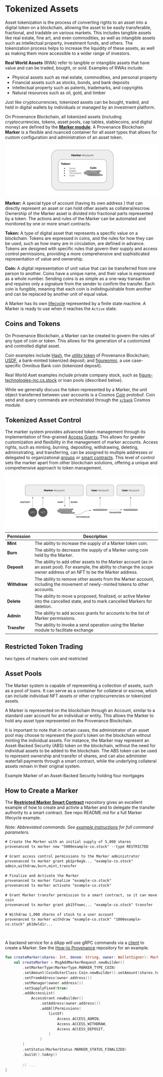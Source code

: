 # Tokenized Assets

Asset tokenization is the process of converting rights to an asset into a digital token on a blockchain, allowing the 
asset to be easily transferable, fractional, and tradable on various markets. This includes tangible assets like 
real estate, fine art, and even commodities, as well as intangible assets such as intellectual property, 
investment funds, and others. The tokenization process helps to increase the liquidity of these assets, as well as 
making them more accessible to a wider range of investors.

**Real World Assets** (RWA) refer to tangible or intangible assets that have value and can be traded, bought, or sold. 
Examples of RWAs include:

- Physical assets such as real estate, commodities, and personal property
- Financial assets such as stocks, bonds, and bank deposits
- Intellectual property such as patents, trademarks, and copyrights
- Natural resources such as oil, gold, and timber



Just like cryptocurrencies, tokenized assets can be bought, traded, and held in digital wallets by individuals or managed by an investment platform.

On Provenance Blockchain, all tokenized assets (including cryptocurrencies, tokens, asset pools, cap tables, 
stablecoins, and digital money) are defined by the [**Marker module**](/docs/pb/modules/marker-module).
A Provenance Blockchain **Marker** is a flexible and nuanced container for all asset types that allows for 
custom configuration and administration of an asset token.

![marker structure](/img/learn/asset-lifecycle/marker-token-coin.png)


**Marker:** A special type of account (having its own address ) that can directly represent an asset or can hold other assets as 
collateral/escrow. Ownership of the Marker asset is divided into fractional parts represented by a token. The actions and 
rules of the Marker can be automated and monitored by one or more smart contracts.

**Token:** A type of digital asset that represents a specific value on a blockchain. Tokens are expressed in coins,
and the rules for how they can be used, such as how many are in circulation, are defined in advance. 
Tokens are designed with specific rules that govern their supply and access control permissions,
providing a more comprehensive and sophisticated representation of value and ownership.


**Coin:** A digital representation of unit value that can be transferred from one person to another. Coins have a unique 
name, and their value is expressed as a whole number. Sending coins is as simple as a one-way transaction and requires 
only a signature from the sender to confirm the transfer. Each coin is fungible, meaning that each coin is 
indistinguishable from another and can be replaced by another unit of equal value.

A Marker has its own [lifecycle](https://docs.provenance.io/modules/marker-module#state-transitions) represented by a 
finite state machine. A Marker is ready to use when it reaches the `Active` state.

## Coins and Tokens
On Provenance Blockchain, a Marker can be created to govern the rules of any type of coin or token. 
This allows for the generation of a customized and controlled digital asset.

Coin examples include [Hash](https://explorer.provenance.io/asset/nhash), the [utility token](https://docs.provenance.io/ecosystem/financial-services-blockchain/token-economics#provenance-fees-and-hash)
of Provenance Blockchain; [USDF](https://www.usdfconsortium.com/), a bank-minted tokenized deposit; and [figureomni](https://explorer.provenance.io/asset/cfigureomni),
a use case-specific Omnibus Bank coin (tokenized deposit).

Real World Aset examples include private company stock, such as 
[figure-technologies-inc.cs.stock](https://explorer.provenance.io/asset/figure-technologies-inc.cs.stock) or loan
pools (described below).

While we generally discuss the token represented by a Marker, the unit object transferred between user accounts is a 
Cosmos [Coin](https://buf.build/cosmos/cosmos-sdk/docs/main:cosmos.base.v1beta1#cosmos.base.v1beta1.Coin
) protobuf. Coin send and query commands are orchestrated through the 
[`x/bank`](https://buf.build/cosmos/cosmos-sdk/docs/main:cosmos.bank.v1beta1) Cosmos module.

## Tokenized Asset Control



The marker system provides advanced token management through its implementation of fine-grained [Access Grants](https://docs.provenance.io/modules/marker-module#access-grants). 
This allows for greater customization and flexibility in the management of marker accounts. 
Access rights, such as minting, burning, depositing, withdrawing, deleting, administrating, and transferring, 
can be assigned to multiple addresses or delegated to organizational 
[groups](https://docs.cosmos.network/v0.46/modules/group/) or 
[smart contracts](https://github.com/FigureTechnologies/restricted-marker-transfer-smart-contract). 
This level of control sets the marker apart from other blockchain solutions, 
offering a unique and comprehensive approach to token management.

![asset lifecycle](/img/learn/asset-lifecycle/marker-permissions.png)


| Permission | Description |
| ---------- | ----------- |
| **Mint** | The ability to increase the supply of a Marker token coin. |
| **Burn** | The ability to decrease the supply of a Marker using coin held by the Marker. |
| **Deposit** | The ability to add other assets to the Marker account (as in an asset pool). For example, the ability to change the scope owner address of an NFT to be the Marker address. |
| **Withdraw** | The ability to remove other assets from the Marker account, including the movement of newly-minted tokens to other accounts. |
| **Delete** | The ability to move a proposed, finalized, or active Marker into the cancelled state, and to mark cancelled Markers for deletion. |
| **Admin** | The ability to add access grants for accounts to the list of Marker permissions. |
| **Transfer** | The ability to invoke a send operation using the Marker module to facilitate exchange |


## Restricted Token Trading

two types of markers: coin and restricted

## Asset Pools
The Marker system is capable of representing a collection of assets, such as a pool of loans. It can serve as a 
container for collateral or escrow, which can include individual NFT assets or other cryptocurrencies or tokenized
assets.

A Marker is represented on the blockchain through an Account, similar to a standard user account for an 
individual or entity. This allows the Marker to hold any asset type represented on the Provenance Blockchain.

It is important to note that in certain cases, the administrator of an asset pool may choose to represent the 
pool's token on the blockchain without minting the individual assets. For instance, the Marker may represent an 
Asset-Backed Security (ABS) token on the blockchain, without the need for individual assets to be added to the 
blockchain. The ABS token can be used to represent ownership and transfer of shares, and can also administer 
waterfall payments through a smart contract, while the underlying collateral assets remain in their original system.

Example Marker of an Asset-Backed Security holding four mortgages


## How to Create a Marker

The [**Restricted Marker Smart Contract**](https://github.com/FigureTechnologies/restricted-marker-transfer-smart-contract)
repository gives an excellent example of how to create and activte a Marker and to delegate the transfer authority to a 
smart contract. See repo README.md for a full Marker lifecycle example.

_Note: Abbreviated commands. See [example instructions](https://github.com/FigureTechnologies/restricted-marker-transfer-smart-contract#marker-creation) 
for full command parameters._

```shell title="Command Line Example - Create a Restricted Marker"
# Create the Marker with an initial supply of 5,000 shares
provenanced tx marker new "5000example-co.stock" --type RESTRICTED

# Grant access control permissions to the Marker administrator
provenanced tx marker grant pb1pr6egk... "example-co.stock" admin,withdraw,burn,mint,transfer

# Finalize and Activate the Marker
provenanced tx marker finalize "example-co.stock"
provenanced tx marker activate "example-co.stock"

# Grant Marker transfer permission to a smart contract, so it can move coin
provenanced tx marker grant pb15fnwec... "example-co.stock" transfer

# Withdraw 1,000 shares of stock to a user account
provenanced tx marker withdraw "example-co.stock" "1000example-co.stock" pb18wldir...
```
<br/>

A backend service for a dApp will use gRPC commands via a [client](/docs/build/clients) to create a Marker. See the 
[How-to Provenance](https://github.com/provenance-io/how-to-provenance/blob/main/bilateral-trade-example/examples/kotlin/scope-exchange/src/main/kotlin/MarkerCreator.kt) repository for an example.

```kotlin title="Kotlin Example - Create a Unrestricted (Coin) Marker in a Finalized state"
fun createMarker(shares: Int, denom: String, owner: WalletSigner): MarkerAccount {
    val createMarker = MsgAddMarkerRequest.newBuilder()
        .setMarkerType(MarkerType.MARKER_TYPE_COIN)
        .setAmount(CoinOuterClass.Coin.newBuilder().setAmount(shares.toString()).setDenom(denom))
        .setFromAddress(owner.address())
        .setManager(owner.address())
        .setSupplyFixed(true)
        .addAccessList(
            AccessGrant.newBuilder()
                .setAddress(owner.address())
                .addAllPermissions(
                    listOf(
                        Access.ACCESS_ADMIN,
                        Access.ACCESS_WITHDRAW,
                        Access.ACCESS_DEPOSIT,
                    )
                )
        )
        .setStatus(MarkerStatus.MARKER_STATUS_FINALIZED)
        .build().toAny()
        
        // ...
}
```

